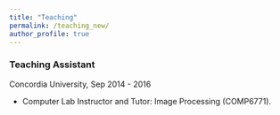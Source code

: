 ```yaml
---
title: "Teaching"
permalink: /teaching_new/
author_profile: true
---
```


### Teaching Assistant
   Concordia University, Sep 2014 - 2016
   * Computer Lab Instructor and Tutor: Image Processing (COMP6771).
